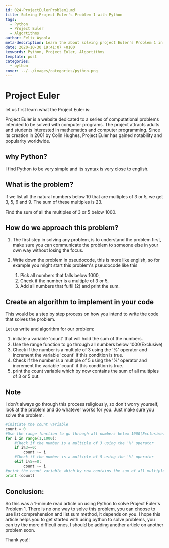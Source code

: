 ```yaml
---
id: 024-ProjectEulerProblem1.md
title: Solving Project Euler's Problem 1 with Python
tags:
  - Python
  - Project Euler
  - Algortithms
author: Felix Ayoola
meta-description: Learn the about solving project Euler's Problem 1 in Python.
date: 2020-10-30 19:41:07 +0100
keywords: Python, Project Euler, Algortithms
template: post
categories:
  - python
cover: ../../images/categories/python.png
---
```


# Project Euler

let us first learn what the Project Euler is:

Project Euler is a website dedicated to a series of computational problems intended to be solved with computer programs. The project attracts adults and students interested in mathematics and computer programming. Since its creation in 2001 by Colin Hughes, Project Euler has gained notability and popularity worldwide.


## why Python?
I find Python to be very simple and its syntax is very close to english.


## What is the problem?
if we list all the natural numbers below 10 that are multiples of 3 or 5, we get 3, 5, 6 and 9. The sum of these multiples is 23.

Find the sum of all the multiples of 3 or 5 below 1000.

## How do we approach this problem?
1.  The first step in solving any problem, is to understand the problem first, make sure you can communicate the problem to someone else in your own way without losing the focus. 


2.  Write down the problem in pseudocode, this is more like english, so for example you might start this problem's pseudocode like this

    1. Pick all numbers that falls below 1000,
    2. Check if the number is a multiple of 3 or 5,
    3. Add all numbers that fulfil (2) and print the sum.


## Create an algorithm to implement in your code
This would be a step by step process on how you intend to write the code that solves the problem.

Let us write and algorithm for our problem:

1.  initiate a variable 'count' that will hold the sum of the numbers.
2.  Use the range function to go through all numbers below 1000(Exclusive)
3.  Check if the number is a multiple of 3 using the '%' operator and increment the variable 'count' if this condition is true.
4.  Check if the number is a multiple of 5 using the '%' operator and increment the variable 'count' if this condition is true.
5.  print the count variable which by now contains the sum of all multiples of 3 or 5 out.

## Note
I don't always go through this process religiously, so don't worry yourself, look at the problem and do whatever works for you. Just make sure you solve the problem.

```python
#initiate the count variable
count = 0
#Use the range function to go through all numbers below 1000(Exclusive)
for i in range(1,1000):
    #Check if the number is a multiple of 3 using the '%' operator
    if i%3==0:
        count += i
    #Check if the number is a multiple of 5 using the '%' operator
    elif i%5==0:
        count += i
#print the count variable which by now contains the sum of all multiples of 3 or 5 out
print (count)
```

## Conclusion:
So this was a 1-minute read article on using Python to solve Project Euler's Problem 1. There is no one way to solve this problem, you can choose to use list comprehension and list.sum method, it depends on you.  I hope this article helps you to get started with using python to solve problems, you can try the more difficult ones, I should be adding another article on another problem soon.

Thank you!! 